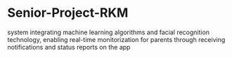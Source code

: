 # Senior-Project-RKM

system integrating machine learning algorithms and facial recognition
technology, enabling real-time monitorization for parents through receiving
notifications and status reports on the app
